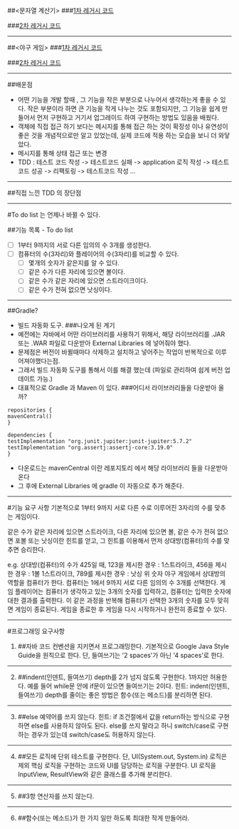 ##<문자열 계산기>
###[1차 레거시 코드](https://github.com/JIWEON-JEONG/java-baseball-playground/blob/main/src/main/java/string_calculator/StringCalculator.java)
<br>

###[2차 레거시 코드](https://github.com/JIWEON-JEONG/java-baseball-playground/blob/main/src/main/java/string_calculator/StringCalculatorV2.java)

___

##<야구 게임>
###[1차 레거시 코드](https://github.com/JIWEON-JEONG/Study/tree/master/src/com/company/code_squad/lv2)
<br>

###[2차 레거시 코드]()

___

##배운점
- 어떤 기능을 개발 할때 , 그 기능을 작은 부분으로 나누어서 생각하는게 좋을 수 있다.
  작은 부분이라 하면 큰 기능을 작게 나누는 것도 포함되지만, 그 기능을 쉽게 만들어서 먼저 구현하고 거기서 업그레이드 하여 구현하는 방법도 있음을 배웠다.
- 객체에 직접 접근 하기 보다는 메시지를 통해 접근 하는 것이 확장성 이나 유연성이 좋은 것을 개념적으로만 알고 있었는데, 실제 코드에 적용 하는 모습을 보니 더 와닿았다.
- 메시지를 통해 상태 접근 또는 변경
- TDD : 테스트 코드 작성 -> 테스트코드 실패 -> application 로직 작성 -> 테스트 코드 성공 -> 리팩토링 -> 테스트코드 작성 ...

___

##직접 느낀 TDD 의 장단점
___
#To do list 는 언제나 바뀔 수 있다.

##기능 목록 - To do list
- [ ] 1부터 9까지의 서로 다른 임의의 수 3개를 생성한다.
- [ ] 컴퓨터의 수(3자리)와 플레이어의 수(3자리)를 비교할 수 있다.
  - [ ] 몇개의 숫자가 같은지를 알 수 있다.
  - [ ] 같은 수가 다른 자리에 있으면 볼이다.
  - [ ] 같은 수가 같은 자리에 있으면 스트라이크이다.
  - [ ] 같은 수가 전혀 없으면 낫싱이다.
---
##Gradle?
- 빌드 자동화 도구.
###나오게 된 계기
- 예전에는 자바에서 어떤 라이브러리를 사용하기 위해서, 해당 라이브러리를 .JAR 또는 .WAR 파일로 다운받아 External Libraries 에 넣어줘야 했다.
- 문제점은 버전이 바뀔때마다 삭제하고 설치하고 넣어주는 작업이 반복적으로 이루어져야했다는점.
- 그래서 빌드 자동화 도구를 통해서 이를 해결 했는데 (파일로 관리하여 쉽게 버전 업데이트 가능.)
- 대표적으로 Gradle 과 Maven 이 있다.
###어디서 라이브러리들을 다운받아 올까?

````
repositories {
mavenCentral()
}

dependencies {
testImplementation "org.junit.jupiter:junit-jupiter:5.7.2"
testImplementation "org.assertj:assertj-core:3.19.0"
}
````
- 다운로드는 mavenCentral 이란 레포지토리 에서 해당 라이브러리 들을 다운받아 온다
- 그 후에 External Libraries 에 gradle 이 자동으로 추가 해준다.

---

#기능 요구 사항
기본적으로 1부터 9까지 서로 다른 수로 이루어진 3자리의 수를 맞추는 게임이다.

같은 수가 같은 자리에 있으면 스트라이크, 다른 자리에 있으면 볼, 같은 수가 전혀 없으면 포볼 또는 낫싱이란 힌트를 얻고, 그 힌트를 이용해서 먼저 상대방(컴퓨터)의 수를 맞추면 승리한다.

e.g. 상대방(컴퓨터)의 수가 425일 때, 123을 제시한 경우 : 1스트라이크, 456을 제시한 경우 : 1볼 1스트라이크, 789를 제시한 경우 : 낫싱
위 숫자 야구 게임에서 상대방의 역할을 컴퓨터가 한다. 컴퓨터는 1에서 9까지 서로 다른 임의의 수 3개를 선택한다. 게 임 플레이어는 컴퓨터가 생각하고 있는 3개의 숫자를 입력하고, 컴퓨터는 입력한 숫자에 대한 결과를 출력한다.
이 같은 과정을 반복해 컴퓨터가 선택한 3개의 숫자를 모두 맞히면 게임이 종료된다.
게임을 종료한 후 게임을 다시 시작하거나 완전히 종료할 수 있다.

___
#프로그래밍 요구사항
1. ##자바 코드 컨벤션을 지키면서 프로그래밍한다.
기본적으로 Google Java Style Guide을 원칙으로 한다.
단, 들여쓰기는 '2 spaces'가 아닌 '4 spaces'로 한다.
___
2. ##indent(인덴트, 들여쓰기) depth를 2가 넘지 않도록 구현한다. 1까지만 허용한다.
예를 들어 while문 안에 if문이 있으면 들여쓰기는 2이다.
힌트: indent(인덴트, 들여쓰기) depth를 줄이는 좋은 방법은 함수(또는 메소드)를 분리하면 된다.
___
3. ##else 예약어를 쓰지 않는다.
힌트: if 조건절에서 값을 return하는 방식으로 구현하면 else를 사용하지 않아도 된다.
else를 쓰지 말라고 하니 switch/case로 구현하는 경우가 있는데 switch/case도 허용하지 않는다.
___
4. ##모든 로직에 단위 테스트를 구현한다.
단, UI(System.out, System.in) 로직은 제외
핵심 로직을 구현하는 코드와 UI를 담당하는 로직을 구분한다.
UI 로직을 InputView, ResultView와 같은 클래스를 추가해 분리한다.
___
5. ##3항 연산자를 쓰지 않는다.
___
6. ##함수(또는 메소드)가 한 가지 일만 하도록 최대한 작게 만들어라.
```
